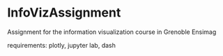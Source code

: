 # InfoVizAssignment
Assignment for the information visualization course in Grenoble Ensimag

requirements: plotly, jupyter lab, dash
